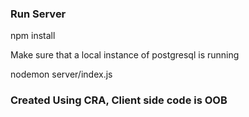 ### Run Server

npm install

Make sure that a local instance of postgresql is running

nodemon server/index.js

### Created Using CRA, Client side code is OOB